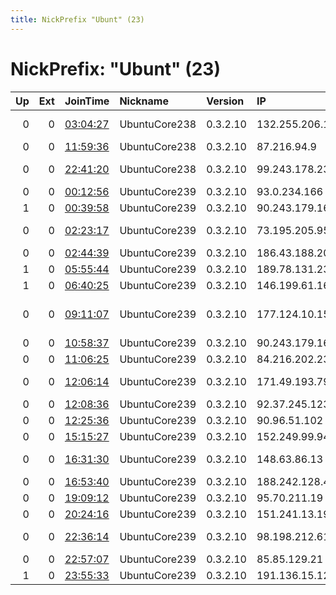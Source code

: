 ```yaml
---
title: NickPrefix "Ubunt" (23)
---
```


# NickPrefix: "Ubunt" (23)

|   Up |   Ext | JoinTime                                                                                            | Nickname      | Version   | IP              | AS                                       | CC   |   ORp |   Dirp | OS    | Contact   |   eFamMembers |
|-----:|------:|:----------------------------------------------------------------------------------------------------|:--------------|:----------|:----------------|:-----------------------------------------|:-----|------:|-------:|:------|:----------|--------------:|
|    0 |     0 | [03:04:27](https://metrics.torproject.org/rs.html#details/653261FACE09B027A1D11B257293761FA61B27A6) | UbuntuCore238 | 0.3.2.10  | 132.255.206.104 | ALPHANETT SERVIu00C7OS DE TELECOMUNICA   | br   | 43111 |      0 | Linux | None      |             1 |
|    0 |     0 | [11:59:36](https://metrics.torproject.org/rs.html#details/72B33BA055F822E51A803BB0037698A00D117E54) | UbuntuCore238 | 0.3.2.10  | 87.216.94.9     | Orange Espagne SA                        | es   | 36945 |      0 | Linux | None      |             1 |
|    0 |     0 | [22:41:20](https://metrics.torproject.org/rs.html#details/F8B8D77B465C632C6E04AB1E61AC3D1F4D592889) | UbuntuCore238 | 0.3.2.10  | 99.243.178.23   | Rogers Communications Canada Inc.        | ca   | 37435 |      0 | Linux | None      |             1 |
|    0 |     0 | [00:12:56](https://metrics.torproject.org/rs.html#details/7B9D5E916A2914EEEF6DF08E6E6306F8422C39E4) | UbuntuCore239 | 0.3.2.10  | 93.0.234.166    | SFR SA                                   | fr   | 34889 |      0 | Linux | None      |             1 |
|    1 |     0 | [00:39:58](https://metrics.torproject.org/rs.html#details/3AF12AEFB35C3975BD351E5C6996498CB95A3FE6) | UbuntuCore239 | 0.3.2.10  | 90.243.179.160  | Vodafone Limited                         | gb   | 35491 |      0 | Linux | None      |             1 |
|    0 |     0 | [02:23:17](https://metrics.torproject.org/rs.html#details/A663C0FA51CEFBB7278B98C45FEABA40B99B73AA) | UbuntuCore239 | 0.3.2.10  | 73.195.205.95   | Comcast Cable Communications, LLC        | us   | 37387 |      0 | Linux | None      |             1 |
|    0 |     0 | [02:44:39](https://metrics.torproject.org/rs.html#details/FDA9BA80229157274A2E60A2400937B07BC8B5CA) | UbuntuCore239 | 0.3.2.10  | 186.43.188.209  | ETAPA EP                                 | ec   | 45329 |      0 | Linux | None      |             1 |
|    1 |     0 | [05:55:44](https://metrics.torproject.org/rs.html#details/2491D7CB9A221810CDD2243F1CDB1B65D173939E) | UbuntuCore239 | 0.3.2.10  | 189.78.131.235  | TELEFu00D4NICA BRASIL S.A                | br   | 35313 |      0 | Linux | None      |             1 |
|    1 |     0 | [06:40:25](https://metrics.torproject.org/rs.html#details/4F5A1D5B636B60A22BD4400B6809F40AA0879A5F) | UbuntuCore239 | 0.3.2.10  | 146.199.61.169  | British Telecommunications PLC           | gb   | 40391 |      0 | Linux | None      |             1 |
|    0 |     0 | [09:11:07](https://metrics.torproject.org/rs.html#details/8D19E57A25ABDA15D74A798AF4DBB1FB4A81C829) | UbuntuCore239 | 0.3.2.10  | 177.124.10.152  | W B JUNIOR TELECOMUNICAu00C7u00D5ES EI   | br   | 37485 |      0 | Linux | None      |             1 |
|    0 |     0 | [10:58:37](https://metrics.torproject.org/rs.html#details/EAFCEC81D499A1F8337F16AC2FBB3EED28CBD81A) | UbuntuCore239 | 0.3.2.10  | 90.243.179.160  | Vodafone Limited                         | gb   | 40089 |      0 | Linux | None      |             1 |
|    0 |     0 | [11:06:25](https://metrics.torproject.org/rs.html#details/3E71D3F1A3FF5C863DD5190AA3FD6E6E303A4BBA) | UbuntuCore239 | 0.3.2.10  | 84.216.202.235  | Telenor Norge AS                         | se   | 41765 |      0 | Linux | None      |             1 |
|    0 |     0 | [12:06:14](https://metrics.torproject.org/rs.html#details/54C7FD69921C2C80CF4E53C0748B32017BD33569) | UbuntuCore239 | 0.3.2.10  | 171.49.193.79   | Bharti Airtel Ltd., Telemedia Services   | in   | 38073 |      0 | Linux | None      |             1 |
|    0 |     0 | [12:08:36](https://metrics.torproject.org/rs.html#details/087383B776429FB554CB18D8167738FE3CECC59B) | UbuntuCore239 | 0.3.2.10  | 92.37.245.123   | Rostelecom                               | ru   | 46113 |      0 | Linux | None      |             1 |
|    0 |     0 | [12:25:36](https://metrics.torproject.org/rs.html#details/442544668E0BA1986FEACF59B7EF391799F4911E) | UbuntuCore239 | 0.3.2.10  | 90.96.51.102    | Orange                                   | fr   | 41449 |      0 | Linux | None      |             1 |
|    0 |     0 | [15:15:27](https://metrics.torproject.org/rs.html#details/477FE1414B8E2E1B07D0E71426C021DECE8EDFFE) | UbuntuCore239 | 0.3.2.10  | 152.249.99.94   | TELEFu00D4NICA BRASIL S.A                | br   | 32983 |      0 | Linux | None      |             1 |
|    0 |     0 | [16:31:30](https://metrics.torproject.org/rs.html#details/1662F50CA1203E48EA31C2F00C99D9979AEF9EAF) | UbuntuCore239 | 0.3.2.10  | 148.63.86.13    | Vodafone Portugal - Communicacoes Pessoa | pt   | 44605 |      0 | Linux | None      |             1 |
|    0 |     0 | [16:53:40](https://metrics.torproject.org/rs.html#details/AFB089B3FACD6EFBC56C9DC9D9AA11072068C07C) | UbuntuCore239 | 0.3.2.10  | 188.242.128.47  | SkyNet Ltd.                              | ru   | 37881 |      0 | Linux | None      |             1 |
|    0 |     0 | [19:09:12](https://metrics.torproject.org/rs.html#details/4B0761AB981DDB42EC82709CBF42D88A8B5FE5B8) | UbuntuCore239 | 0.3.2.10  | 95.70.211.19    | TurkNet Iletisim Hizmetleri A.S          | tr   | 35065 |      0 | Linux | None      |             1 |
|    0 |     0 | [20:24:16](https://metrics.torproject.org/rs.html#details/3DB7E9850CBF5996C7E3FB09221CF6C2FB0FF3AA) | UbuntuCore239 | 0.3.2.10  | 151.241.13.195  | Aria Shatel Company Ltd                  | ir   | 35009 |      0 | Linux | None      |             1 |
|    0 |     0 | [22:36:14](https://metrics.torproject.org/rs.html#details/8E23EC7B9F1BFABF6008FD73B0B7BECC446FAB4F) | UbuntuCore239 | 0.3.2.10  | 98.198.212.61   | Comcast Cable Communications, LLC        | us   | 40441 |      0 | Linux | None      |             1 |
|    0 |     0 | [22:57:07](https://metrics.torproject.org/rs.html#details/826728EF052CB507832884F5C5F7F4EB2A64AEB4) | UbuntuCore239 | 0.3.2.10  | 85.85.129.21    | Euskaltel S.A.                           | es   | 45207 |      0 | Linux | None      |             1 |
|    1 |     0 | [23:55:33](https://metrics.torproject.org/rs.html#details/6A7A80827957DF65B45FD06CDB25B8808067E2C8) | UbuntuCore239 | 0.3.2.10  | 191.136.15.12   | Tim Celular S.A.                         | br   | 33773 |      0 | Linux | None      |             1 |
